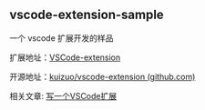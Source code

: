 ## vscode-extension-sample

一个 vscode 扩展开发的样品

扩展地址：[VSCode-extension](https://marketplace.visualstudio.com/items?itemName=kuizuo.vscode-extension-sample)

开源地址：[kuizuo/vscode-extension (github.com)](https://github.com/kuizuo/vscode-extension)

相关文章: [写一个VSCode扩展](https://kuizuo.cn/develop/vscode-extension)

